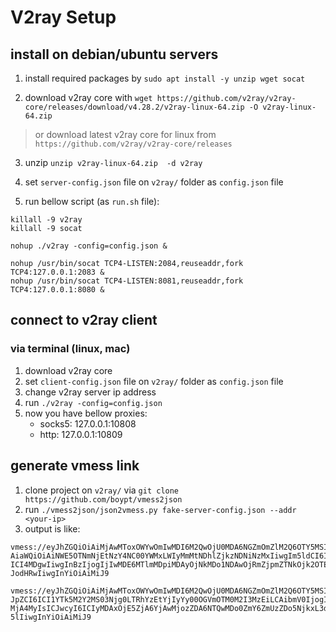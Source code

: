 # V2ray Setup

## install on debian/ubuntu servers

1. install required packages by `sudo apt install -y unzip wget socat`

2. download v2ray core with `wget https://github.com/v2ray/v2ray-core/releases/download/v4.28.2/v2ray-linux-64.zip -O v2ray-linux-64.zip`
> or download latest v2ray core for linux from `https://github.com/v2ray/v2ray-core/releases`

3. unzip `unzip v2ray-linux-64.zip  -d v2ray`

4. set `server-config.json` file on `v2ray/` folder as `config.json` file

5. run bellow script (as `run.sh` file):
```
killall -9 v2ray
killall -9 socat

nohup ./v2ray -config=config.json &

nohup /usr/bin/socat TCP4-LISTEN:2084,reuseaddr,fork TCP4:127.0.0.1:2083 &
nohup /usr/bin/socat TCP4-LISTEN:8081,reuseaddr,fork TCP4:127.0.0.1:8080 &
```

## connect to v2ray client

### via terminal (linux, mac)

1. download v2ray core
2. set `client-config.json` file on `v2ray/` folder as `config.json` file
3. change v2ray server ip address
4. run `./v2ray -config=config.json`
5. now you have bellow proxies:
    - socks5: 127.0.0.1:10808
    - http: 127.0.0.1:10809

## generate vmess link

1. clone project on `v2ray/` via `git clone https://github.com/boypt/vmess2json`
2. run `./vmess2json/json2vmess.py fake-server-config.json --addr <your-ip>`
3. output is like:
```
vmess://eyJhZGQiOiAiMjAwMToxOWYwOmIwMDI6M2QwOjU0MDA6NGZmOmZlM2Q6OTY5MSIsICJhaWQiOiAiNjQiLCAiaG9zdCI6ICIiLC
AiaWQiOiAiNWE5OTNmNjEtNzY4NC00YWMxLWIyMmMtNDhlZjkzNDNiNzMxIiwgIm5ldCI6ICJ0Y3AiLCAicGF0aCI6ICIiLCAicG9ydCI6
ICI4MDgwIiwgInBzIjogIjIwMDE6MTlmMDpiMDAyOjNkMDo1NDAwOjRmZjpmZTNkOjk2OTEvdGNwIiwgInRscyI6ICIiLCAidHlwZSI6IC
JodHRwIiwgInYiOiAiMiJ9

vmess://eyJhZGQiOiAiMjAwMToxOWYwOmIwMDI6M2QwOjU0MDA6NGZmOmZlM2Q6OTY5MSIsICJhaWQiOiAiMCIsICJob3N0IjogIiIsIC
JpZCI6ICI1YTk5M2Y2MS03Njg0LTRhYzEtYjIyYy00OGVmOTM0M2I3MzEiLCAibmV0IjogIndzIiwgInBhdGgiOiAiIiwgInBvcnQiOiAi
MjA4MyIsICJwcyI6ICIyMDAxOjE5ZjA6YjAwMjozZDA6NTQwMDo0ZmY6ZmUzZDo5NjkxL3dzIiwgInRscyI6ICIiLCAidHlwZSI6ICJub2
5lIiwgInYiOiAiMiJ9
```